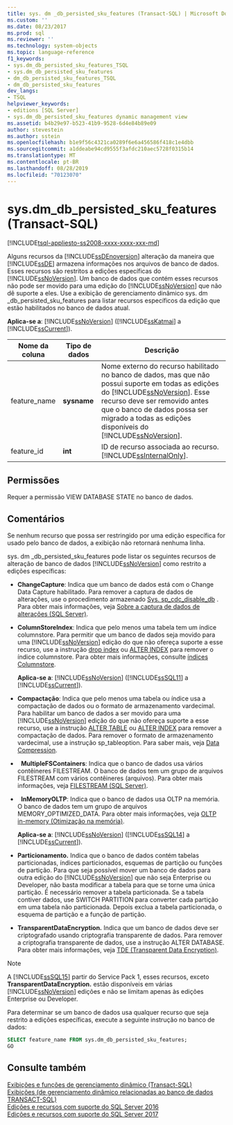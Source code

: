 ```yaml
---
title: sys. dm _db_persisted_sku_features (Transact-SQL) | Microsoft Docs
ms.custom: ''
ms.date: 08/23/2017
ms.prod: sql
ms.reviewer: ''
ms.technology: system-objects
ms.topic: language-reference
f1_keywords:
- sys.dm_db_persisted_sku_features_TSQL
- sys.dm_db_persisted_sku_features
- dm_db_persisted_sku_features_TSQL
- dm_db_persisted_sku_features
dev_langs:
- TSQL
helpviewer_keywords:
- editions [SQL Server]
- sys.dm_db_persisted_sku_features dynamic management view
ms.assetid: b4b29e97-b523-41b9-9528-6d4e84b89e09
author: stevestein
ms.author: sstein
ms.openlocfilehash: b1e9f56c4321ca0289f6e6a456586f418c1e4dbb
ms.sourcegitcommit: a1ddeabe94cd9555f3afdc210aec5728f0315b14
ms.translationtype: MT
ms.contentlocale: pt-BR
ms.lasthandoff: 08/28/2019
ms.locfileid: "70123070"
---
```

# <a name="sysdm_db_persisted_sku_features-transact-sql"></a>sys.dm_db_persisted_sku_features (Transact-SQL)
[!INCLUDE[tsql-appliesto-ss2008-xxxx-xxxx-xxx-md](../../includes/tsql-appliesto-ss2008-xxxx-xxxx-xxx-md.md)]

  Alguns recursos da [!INCLUDE[ssDEnoversion](../../includes/ssdenoversion-md.md)] alteração da maneira que [!INCLUDE[ssDE](../../includes/ssde-md.md)] armazena informações nos arquivos de banco de dados. Esses recursos são restritos a edições específicas do [!INCLUDE[ssNoVersion](../../includes/ssnoversion-md.md)]. Um banco de dados que contém esses recursos não pode ser movido para uma edição do [!INCLUDE[ssNoVersion](../../includes/ssnoversion-md.md)] que não dê suporte a eles. Use a exibição de gerenciamento dinâmico sys. dm _db_persisted_sku_features para listar recursos específicos da edição que estão habilitados no banco de dados atual.
  
**Aplica-se a**: [!INCLUDE[ssNoVersion](../../includes/ssnoversion-md.md)] ([!INCLUDE[ssKatmai](../../includes/sskatmai-md.md)] a [!INCLUDE[ssCurrent](../../includes/sscurrent-md.md)]).
  
|Nome da coluna|Tipo de dados|Descrição|  
|-----------------|---------------|-----------------|  
|feature_name|**sysname**|Nome externo do recurso habilitado no banco de dados, mas que não possui suporte em todas as edições do [!INCLUDE[ssNoVersion](../../includes/ssnoversion-md.md)]. Esse recurso deve ser removido antes que o banco de dados possa ser migrado a todas as edições disponíveis do [!INCLUDE[ssNoVersion](../../includes/ssnoversion-md.md)].|  
|feature_id|**int**|ID de recurso associada ao recurso. [!INCLUDE[ssInternalOnly](../../includes/ssinternalonly-md.md)].|  
  
## <a name="permissions"></a>Permissões  
 Requer a permissão VIEW DATABASE STATE no banco de dados.  
  
## <a name="remarks"></a>Comentários  
 Se nenhum recurso que possa ser restringido por uma edição específica for usado pelo banco de dados, a exibição não retornará nenhuma linha.  
  
 sys. dm _db_persisted_sku_features pode listar os seguintes recursos de alteração de banco de dados [!INCLUDE[ssNoVersion](../../includes/ssnoversion-md.md)] como restrito a edições específicas:  
  
-   **ChangeCapture**: Indica que um banco de dados está com o Change Data Capture habilitado. Para remover a captura de dados de alterações, use o procedimento armazenado [Sys. sp_cdc_disable_db](../../relational-databases/system-stored-procedures/sys-sp-cdc-disable-db-transact-sql.md) . Para obter mais informações, veja [Sobre a captura de dados de alterações &#40;SQL Server&#41;](../../relational-databases/track-changes/about-change-data-capture-sql-server.md).  
  
-   **ColumnStoreIndex**: Indica que pelo menos uma tabela tem um índice columnstore. Para permitir que um banco de dados seja movido para uma [!INCLUDE[ssNoVersion](../../includes/ssnoversion-md.md)] edição do que não ofereça suporte a esse recurso, use a instrução [drop index](../../t-sql/statements/drop-index-transact-sql.md) ou [ALTER INDEX](../../t-sql/statements/alter-index-transact-sql.md) para remover o índice columnstore. Para obter mais informações, consulte [índices Columnstore](../../relational-databases/indexes/columnstore-indexes-overview.md).  
  
    **Aplica-se a**: [!INCLUDE[ssNoVersion](../../includes/ssnoversion-md.md)] ([!INCLUDE[ssSQL11](../../includes/sssql11-md.md)] a [!INCLUDE[ssCurrent](../../includes/sscurrent-md.md)]).  
  
-   **Compactação**: Indica que pelo menos uma tabela ou índice usa a compactação de dados ou o formato de armazenamento vardecimal. Para habilitar um banco de dados a ser movido para uma [!INCLUDE[ssNoVersion](../../includes/ssnoversion-md.md)] edição do que não ofereça suporte a esse recurso, use a instrução [ALTER TABLE](../../t-sql/statements/alter-table-transact-sql.md) ou [ALTER INDEX](../../t-sql/statements/alter-index-transact-sql.md) para remover a compactação de dados. Para remover o formato de armazenamento vardecimal, use a instrução sp_tableoption. Para saber mais, veja [Data Compression](../../relational-databases/data-compression/data-compression.md).  
  
-   **MultipleFSContainers**: Indica que o banco de dados usa vários contêineres FILESTREAM. O banco de dados tem um grupo de arquivos FILESTREAM com vários contêineres (arquivos). Para obter mais informações, veja [FILESTREAM &#40;SQL Server&#41;](../../relational-databases/blob/filestream-sql-server.md).  
  
-   **InMemoryOLTP**: Indica que o banco de dados usa OLTP na memória. O banco de dados tem um grupo de arquivos MEMORY_OPTIMIZED_DATA. Para obter mais informações, veja [OLTP in-memory &#40;Otimização na memória&#41;](../../relational-databases/in-memory-oltp/in-memory-oltp-in-memory-optimization.md).  
  
  **Aplica-se a**: [!INCLUDE[ssNoVersion](../../includes/ssnoversion-md.md)] ([!INCLUDE[ssSQL14](../../includes/sssql14-md.md)] a [!INCLUDE[ssCurrent](../../includes/sscurrent-md.md)]). 
  
-   **Particionamento.** Indica que o banco de dados contém tabelas particionadas, índices particionados, esquemas de partição ou funções de partição. Para que seja possível mover um banco de dados para outra edição do [!INCLUDE[ssNoVersion](../../includes/ssnoversion-md.md)] que não seja Enterprise ou Developer, não basta modificar a tabela para que se torne uma única partição. É necessário remover a tabela particionada. Se a tabela contiver dados, use SWITCH PARTITION para converter cada partição em uma tabela não particionada. Depois exclua a tabela particionada, o esquema de partição e a função de partição.  
  
-   **TransparentDataEncryption.** Indica que um banco de dados deve ser criptografado usando criptografia transparente de dados. Para remover a criptografia transparente de dados, use a instrução ALTER DATABASE. Para obter mais informações, veja [TDE &#40;Transparent Data Encryption&#41;](../../relational-databases/security/encryption/transparent-data-encryption.md).  

> [!NOTE]
> A [!INCLUDE[ssSQL15](../../includes/sssql15-md.md)] partir do Service Pack 1, esses recursos, exceto **TransparentDataEncryption.** estão disponíveis em várias [!INCLUDE[ssNoVersion](../../includes/ssnoversion-md.md)] edições e não se limitam apenas às edições Enterprise ou Developer.

 Para determinar se um banco de dados usa qualquer recurso que seja restrito a edições específicas, execute a seguinte instrução no banco de dados:  
  
```sql  
SELECT feature_name FROM sys.dm_db_persisted_sku_features;  
GO  
```  
  
## <a name="see-also"></a>Consulte também  
 [Exibições e funções de gerenciamento dinâmico &#40;Transact-SQL&#41;](~/relational-databases/system-dynamic-management-views/system-dynamic-management-views.md)   
 [Exibições &#40;de gerenciamento dinâmico relacionadas ao banco de dados TRANSACT-SQL&#41;](../../relational-databases/system-dynamic-management-views/database-related-dynamic-management-views-transact-sql.md)   
 [Edições e recursos com suporte do SQL Server 2016](../../sql-server/editions-and-components-of-sql-server-2016.md)   
 [Edições e recursos com suporte do SQL Server 2017](../../sql-server/editions-and-components-of-sql-server-2017.md)  
  
